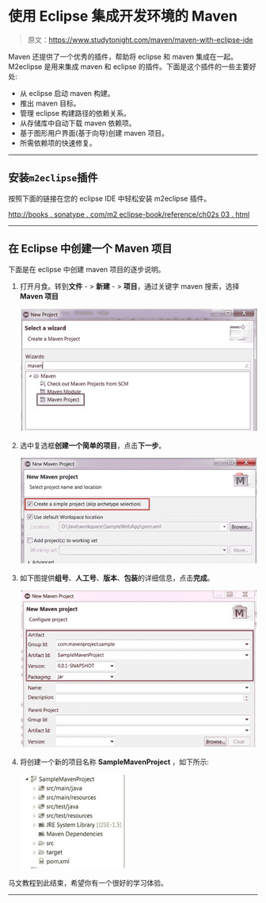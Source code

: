 # 使用 Eclipse 集成开发环境的 Maven

> 原文：<https://www.studytonight.com/maven/maven-with-eclipse-ide>

Maven 还提供了一个优秀的插件，帮助将 eclipse 和 maven 集成在一起。M2eclipse 是用来集成 maven 和 eclipse 的插件。下面是这个插件的一些主要好处:

*   从 eclipse 启动 maven 构建。
*   推出 maven 目标。
*   管理 eclipse 构建路径的依赖关系。
*   从存储库中自动下载 maven 依赖项。
*   基于图形用户界面(基于向导)创建 maven 项目。
*   所需依赖项的快速修复。

* * *

## 安装`m2eclipse`插件

按照下面的链接在您的 eclipse IDE 中轻松安装 m2eclipse 插件。

[http://books . sonatype . com/m2 eclipse-book/reference/ch02s 03 . html](http://books.sonatype.com/m2eclipse-book/reference/ch02s03.html)

* * *

## 在 Eclipse 中创建一个 Maven 项目

下面是在 eclipse 中创建 maven 项目的逐步说明。

1.  打开月食。转到**文件** - > **新建** - > **项目**，通过关键字 maven 搜索，选择 **Maven 项目**

    ![Maven Project with Eclipse IDE](img/393b0ac63020fe12f78cfb576dcae3d9.png)

2.  选中复选框**创建一个简单的项目**，点击**下一步**。

    ![Maven Project with Eclipse IDE](img/64f3e6f47f6739a44f895097a92af323.png)

3.  如下图提供**组号**、**人工号**、**版本**、**包装**的详细信息，点击**完成**。

    ![Maven Project with Eclipse IDE](img/835892b785824ddfa3332856d316c554.png)

4.  将创建一个新的项目名称 **SampleMavenProject** ，如下所示:

    ![Maven Project with Eclipse IDE](img/17dc5d2503fa86872de3405bb5013267.png)

马文教程到此结束，希望你有一个很好的学习体验。

* * *